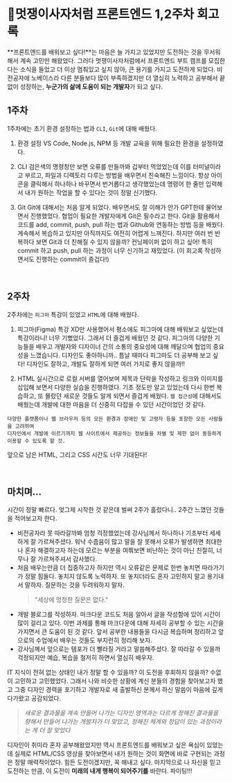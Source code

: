 # 🦁멋쟁이사자처럼 프론트엔드 1,2주차 회고록

**프론트엔드를 배워보고 싶다!**는 마음은 늘 가지고 있었지만 도전하는 것을 무서워해서 계속 고민만 해왔었다.
그러다 멋쟁이사자처럼에서 프론트엔드 부트 캠프를 모집한다는 소식을 들었고 더 이상 멈춰있고 싶지 않아, 큰 용기를 가지고 도전하게 되었다.
비전공자에 노베이스라 다른 분들보다 많이 부족하겠지만 더 열심히 노력하고 공부해서 끝없이 성장하는, **누군가의 삶에 도움이 되는 개발자**가 되고 싶다.

## 1주차

1주차에는 초기 환경 설정하는 법과 `CLI`, `Git`에 대해 배웠다.

1. 환경 설정
   VS Code, Node.js, NPM 등 개발 교육을 위해 필요한 환경을 설정하였다.

2. CLI
   검은색의 명령창만 보면 오류를 만들까봐 겁부터 먹었었는데 이를 터미널이라고 부르고, 파일과 디렉토리 다루는 방법을 배우면서 친숙해진 느낌이다.
   항상 아이콘을 클릭해서 하나하나 바꾸면서 번거롭다고 생각했었는데 명령어 한 줄만 입력해서 내가 원하는 작업을 할 수 있다는 것이 정말 신기했다.

3. Git
   Git에 대해서는 처음 알게 되었다. 배우면서도 잘 이해가 안가 GPT한테 물어보면서 진행했었다.
   협업이 필요한 개발자에게 Git은 필수라고 한다. Git을 활용해서 코드를 add, commit, push, pull 하는 법과 Github와 연동하는 방법 등을 배웠다.
   계속해서 복습하고 있지만 아직까지도 여전히 어렵게 느껴진다. 하지만 여러 번 반복하다 보면 Git과 더 친해질 수 있지 않을까? 컨닝페이퍼 없이 하고 싶어!
   특히 commit 하고 push, pull 하는 과정이 너무 신기하고 재밌었다. (이 회고록 작성하면서도 진행하는 commit이 즐겁다!)

<br>

## 2주차

2주차에는 `피그마` 특강이 있었고 `HTML`에 대해 배웠다.

1. 피그마(Figma) 특강
   XD만 사용했어서 평소에도 피그마에 대해 배워보고 싶었는데 특강이라니! 너무 기뻤었다. 그래서 더 즐겁게 배웠던 것 같다.
   피그마의 다양한 기능들을 배우고 개발자와 디자이너 간의 소통의 중요성에 대해 깨달으며 협업의 중요성을 느꼈습니다.
   디자인도 좋아하니까.. 틈날 때마다 피그마도 더 공부해 보고 싶다! 디자인도 잘하고, 개발도 잘하게 되면 여러 가지로 좋지 않을까!!

2. HTML
   실시간으로 로컬 서버를 열어보며 제목과 단락을 작성하고 링크와 이미지를 삽입해 보면서 다양한 실습을 진행하였다.
   기초 정도만 알고 있었는데 다시 한번 복습하고, 또 몰랐던 새로운 것들도 알게 되면서 즐겁게 배웠다.
   `웹 접근성`에 대해서도 배웠는데 개발에 대한 마음을 더 신중히 다잡을 수 있던 시간이었던 것 같다.

```
다양한 플랫폼이나 웹 브라우저 등의 모든 환경과 장애인 및 고령자 등을 포함한 모든 사람들을 고려하여
디자인에서 개발에 이르기까지 웹 사이트에서 제공하는 정보들을 차별 및 제한 없이 동등하게 이용할 수 있도록 할 것.
```

앞으로 남은 HTML, 그리고 CSS 시간도 너무 기대된다!

<br>

## 마치며...

시간이 정말 빠르다.
엊그제 시작한 것 같은데 벌써 2주가 흘렀다니..
2주간 느꼈던 것들을 적어보고자 한다.

- 비전공자라 못 따라갈까봐 엄청 걱정했었는데 강사님께서 하나하나 기초부터 세세하게 잘 가르쳐주셨다. 워낙 수줍음이 많고 말을 잘 못해서 오류가 발생하면 최대한 나 혼자 해결하고자 하는데 모르는 부분을 여쭤보면 비난하는 것이 아닌 친절히, 너무나 잘 가르쳐주셔서 감사했다.
- 처음 배우는만큼 더 집중하고자 하지만 역시 오류같은 문제로 한번 놓치면 따라가기가 정말 힘들다. 놓치지 않도록 노력하자. 또 놓치더라도 혼자 고민하지 말고 용기내서 말하자. 질문하는 것을 두려워하지 말자.
  > "세상에 멍청한 질문은 없다."
- 개발 블로그를 작성하자. 마크다운 코드도 처음 알아서 글을 작성함에 있어 시간이 많이 걸리고 있다. 이번 과제를 통해 마크다운에 대해 자세히 공부할 수 있는 시간을 가지면서 큰 도움이 된 것 같다. 앞서 공부한 내용들을 다시금 복습하며 정리하고 앞으로의 수업에서 배우는 것들도 부지런히 정리해 보자.
- 강사님께서 앞으로는 템포가 더 빨라질 거라고 말씀해주셨다. 잘 따라갈 수 있을까 걱정되지만 예습, 복습을 철저히 하면서 열심히 배우자.

IT 지식이 전혀 없는 상태인 내가 정말 할 수 있을까? 이 도전을 후회하지 않을까? 수없이 고민하고 고민했었다.
그래서 나와 비슷한 상황에 계신 분들의 경험을 찾아보고자 했고 그중 디자인 경력을 포기하고 개발자로 새 출발하신 분께서 하신 말씀이 마음에 깊게 다가왔고 공감되었다.

> _*새로운 결과물을 계속 만들어 나가는 디자인 영역과는 다르게 정해진 결과물을 향해서 만들어 나가는 개발자가 더 맞았고, 정해진 체계와 정답이 있는 과정이라는 게 더 잘 맞았다*_

디자인이 취미라 혼자 공부해왔었지만 역시 프론트엔드를 배워보고 싶은 욕심이 있었는데 실제로 HTML/CSS 영상을 찾아보면서 내가 원하는 것이 화면에 바로 구현되는 과정은 정말 매력적이었다.
힘든 도전이겠지만, 꼭 해내고 싶다. 마지막으로 나 자신을 믿고 도전하는 만큼, 이 도전이 **미래의 내게 행복이 되어주기를** 바란다. 파이팅!!!
